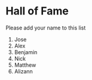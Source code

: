 # Hall of Fame
Please add your name to this list

1. Jose
2. Alex
3. Benjamin
4. Nick
5. Matthew
6. Alizann
